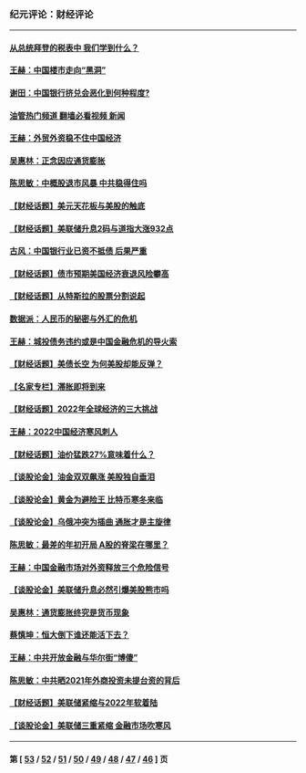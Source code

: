 ### 纪元评论：财经评论
---
#### [从总统拜登的税表中 我们学到什么？](../../pages/nsc1026/n13773081.md?07240330) 
#### [王赫：中国楼市走向“黑洞”](../../pages/nsc1026/n13770647.md?07240330) 
#### [谢田：中国银行挤兑会恶化到何种程度?](../../pages/nsc1026/n13766965.md?07240330) 
#### [油管热门频道 翻墙必看视频 新闻](ok?07240330)
#### [王赫：外贸外资稳不住中国经济](../../pages/nsc1026/n13753933.md?07240330) 
#### [吴惠林：正念因应通货膨胀](../../pages/nsc1026/n13750350.md?07240330) 
#### [陈思敏：中概股退市风暴 中共稳得住吗](../../pages/nsc1026/n13738978.md?07240330) 
#### [【财经话题】美元天花板与美股的触底](../../pages/nsc1026/n13736495.md?07240330) 
#### [【财经话题】美联储升息2码与道指大涨932点](../../pages/nsc1026/n13727377.md?07240330) 
#### [古风：中国银行业已资不抵债 后果严重](../../pages/nsc1026/n13726111.md?07240330) 
#### [【财经话题】债市预期美国经济衰退风险攀高](../../pages/nsc1026/n13698043.md?07240330) 
#### [【财经话题】从特斯拉的股票分割说起](../../pages/nsc1026/n13679733.md?07240330) 
#### [数据派：人民币的秘密与外汇的危机](../../pages/nsc1026/n13667092.md?07240330) 
#### [王赫：城投债务违约或是中国金融危机的导火索](../../pages/nsc1026/n13665322.md?07240330) 
#### [【财经话题】美债长空 为何美股却能反弹？](../../pages/nsc1026/n13665895.md?07240330) 
#### [【名家专栏】滞胀即将到来](../../pages/nsc1026/n13658171.md?07240330) 
#### [【财经话题】2022年全球经济的三大挑战](../../pages/nsc1026/n13654423.md?07240330) 
#### [王赫：2022中国经济寒风刺人](../../pages/nsc1026/n13651403.md?07240330) 
#### [【财经话题】油价猛跌27%意味着什么？](../../pages/nsc1026/n13648767.md?07240330) 
#### [【谈股论金】油金双双飙涨 美股独自垂泪](../../pages/nsc1026/n13631742.md?07240330) 
#### [【谈股论金】黄金为避险王 比特币寒冬来临](../../pages/nsc1026/n13600406.md?07240330) 
#### [【谈股论金】乌俄冲突为插曲 通胀才是主旋律](../../pages/nsc1026/n13576797.md?07240330) 
#### [陈思敏：最差的年初开局 A股的脊梁在哪里？](../../pages/nsc1026/n13558359.md?07240330) 
#### [王赫：中国金融市场对外资释放三个危险信号](../../pages/nsc1026/n13546389.md?07240330) 
#### [【谈股论金】美联储升息必然引爆美股熊市吗](../../pages/nsc1026/n13519194.md?07240330) 
#### [吴惠林：通货膨胀终究是货币现象](../../pages/nsc1026/n13512979.md?07240330) 
#### [蔡慎坤：恒大倒下谁还能活下去？](../../pages/nsc1026/n13501831.md?07240330) 
#### [王赫：中共开放金融与华尔街“博傻”](../../pages/nsc1026/n13501138.md?07240330) 
#### [陈思敏：中共晒2021年外商投资未提台资的背后](../../pages/nsc1026/n13501057.md?07240330) 
#### [【财经话题】美联储紧缩与2022年软着陆](../../pages/nsc1026/n13498354.md?07240330) 
#### [【谈股论金】美联储三重紧缩 金融市场吹寒风](../../pages/nsc1026/n13487202.md?07240330) 

---
#### 第 [ [53](./53.md?07240330) / [52](./52.md?07240330) / [51](./51.md?07240330) / [50](./50.md?07240330) / [49](./49.md?07240330) / [48](./48.md?07240330) / [47](./47.md?07240330) / [46](./46.md?07240330) ] 页
